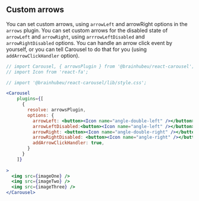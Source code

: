 ## Custom arrows
You can set custom arrows, using `arrowLeft` and arrowRight options in the `arrows` plugin. You can set custom arrows for the disabled state of `arrowLeft` and `arrowRight`, using `arrrowLeftDisabled` and `arrowRightDisabled` options. You can handle an arrow click event by yourself, or you can tell Carousel to do that for you (using `addArrowClickHandler` option).
```jsx render
// import Carousel, { arrowsPlugin } from '@brainhubeu/react-carousel';
// import Icon from 'react-fa';

// import '@brainhubeu/react-carousel/lib/style.css';

<Carousel
    plugins={[
      {
        resolve: arrowsPlugin,
        options: {
          arrowLeft: <button><Icon name="angle-double-left" /></button>,
          arrowLeftDisabled:<button><Icon name="angle-left" /></button>,
          arrowRight: <button><Icon name="angle-double-right" /></button>,
          arrowRightDisabled: <button><Icon name="angle-right" /></button>,
          addArrowClickHandler: true,
        }
      }
    ]}
    
>
  <img src={imageOne} />
  <img src={imageTwo} />
  <img src={imageThree} />
</Carousel>
```

